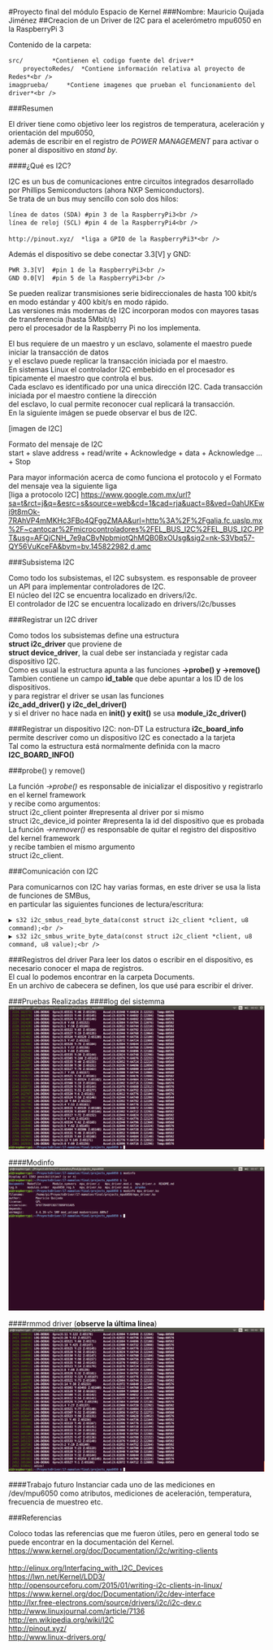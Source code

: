 #Proyecto final del módulo Espacio de Kernel
###Nombre: Mauricio Quijada Jiménez
##Creacion de un Driver de I2C para el acelerómetro mpu6050 en la RaspberryPi 3

Contenido de la carpeta:<br />

	src/ 		*Contienen el codigo fuente del driver*
        proyectoRedes/ 	*Contiene información relativa al proyecto de Redes*<br />
	imagprueba/ 	*Contiene imagenes que prueban el funcionamiento del driver*<br />

###Resumen

El driver tiene como objetivo leer los registros de temperatura, aceleración y orientación del mpu6050, <br />
además de escribir en el registro de *POWER MANAGEMENT* para activar o poner al dispositivo en *stand by*.<br />

####¿Qué es I2C?

I2C es un bus de comunicaciones entre circuitos integrados desarrollado por Phillips Semiconductors (ahora NXP Semiconductors). <br />
Se trata de un bus muy sencillo con solo dos hilos:<br />

    línea de datos (SDA) #pin 3 de la RaspberryPi3<br />
    línea de reloj (SCL) #pin 4 de la RaspberryPi4<br />

    http://pinout.xyz/  *liga a GPIO de la RaspberryPi3*<br />

   Además el dispositivo se debe conectar 3.3[V] y GND:<br />

    PWR 3.3[V]	#pin 1 de la RaspberryPi3<br />
    GND 0.0[V]	#pin 5 de la RaspberryPi3<br />

Se pueden realizar transmisiones serie bidireccionales de hasta 100 kbit/s en modo estándar y 400 kbit/s en modo rápido.<br />
Las versiones más modernas de I2C incorporan modos con mayores tasas de transferencia (hasta 5Mbit/s)<br />
pero el procesador de la Raspberry Pi no los implementa.<br />

El bus requiere de un maestro y un esclavo, solamente el maestro puede iniciar la transacción de datos <br />
y el esclavo puede replicar la transacción  iniciada por el maestro.<br />
En sistemas Linux el controlador I2C embebido en el procesador es tipicamente el maestro que controla el bus.<br />
Cada esclavo es identificado por una unica dirección I2C. Cada transacción iniciada por el maestro contiene la dirección<br />
del esclavo, lo cual permite reconocer cual replicará la transacción.<br />
En la siguiente imágen se puede observar el bus de I2C.<br />

[imagen de I2C]<br />

Formato del mensaje de I2C<br />
start + slave address + read/write + Acknowledge + data + Acknowledge ... + Stop<br />


Para mayor información acerca de como funciona el protocolo y el Formato del mensaje vea la siguiente liga<br />
[liga a protocolo I2C]
https://www.google.com.mx/url?sa=t&rct=j&q=&esrc=s&source=web&cd=1&cad=rja&uact=8&ved=0ahUKEwi9t8mOk-7RAhVP4mMKHc3FBo4QFggZMAA&url=http%3A%2F%2Fgalia.fc.uaslp.mx%2F~cantocar%2Fmicrocontroladores%2FEL_BUS_I2C%2FEL_BUS_I2C.PPT&usg=AFQjCNH_7e9aCBvNpbmiotQhMQB0BxOUsg&sig2=nk-S3Vbq57-QY56VuKceFA&bvm=bv.145822982,d.amc<br />


###Subsistema I2C

Como todo los subsistemas, el I2C subsystem. es responsable de proveer un API para implementar controladores de I2C.<br />
El núcleo del I2C se encuentra localizado en drivers/i2c.<br />
El controlador de I2C se encuentra localizado en drivers/i2c/busses<br />

###Registrar un I2C driver

Como todos los subsistemas define una estructura<br />
**struct i2c_driver** que proviene de<br />
**struct device_driver**, la cual debe ser instanciada y registar cada dispositivo I2C. <br />
Como es usual la estructura apunta a  las funciones **->probe() y ->remove()**<br />
Tambien contiene un campo **id_table** que debe apuntar  a los ID de los dispositivos.<br />
y para registrar el driver se usan las funciones<br />
**i2c_add_driver() y i2c_del_driver()**<br />
y si el driver no hace nada en **init() y exit()** se usa **module_i2c_driver()**<br />


###Registrar un dispositivo I2C: non-DT
La estructura **i2c_board_info** permite descriver como un dispositivo I2C es conectado a la tarjeta<br />
Tal como la estructura está normalmente definida con la macro<br />
**I2C_BOARD_INFO()**<br />

###probe() y remove()

La función *->probe()* es responsable de inicializar el dispositivo y registrarlo en el kernel framework<br />
y recibe como argumentos:<br />
		struct i2c_client pointer    #representa al driver por si mismo<br />
		struct i2c_device_id pointer #representa la id del dispositivo que es probada<br />
La función *->remover()* es responsable de quitar el registro del dispositivo del kernel framework<br />
y recibe tambien el mismo argumento<br />
		struct i2c_client.<br />
		
###Comunicación con I2C

Para comunicarnos con I2C hay varias formas, en este driver se usa la lista de funciones de SMBus,<br />
en particular las siguientes funciones de lectura/escritura:<br />

	▶ s32 i2c_smbus_read_byte_data(const struct i2c_client *client, u8 command);<br />
	▶ s32 i2c_smbus_write_byte_data(const struct i2c_client *client, u8 command, u8 value);<br />
	
###Registros del driver
Para leer los datos o escribir en el dispositivo, es necesario conocer el mapa de registros.<br />
El cual lo podemos encontrar en la carpeta Documents.<br />
En un archivo de cabecera se definen, los que usé para escribir el driver.<br />

###Pruebas Realizadas
####log del sistemma
![alt tag](https://github.com/MauricioQJ25/diplo-ks/blob/Pfinal/05-final/MQuijada_Accelerometer/ImagenesProyecto/logdriverworking.png)

####Modinfo
![alt tag](https://github.com/MauricioQJ25/diplo-ks/blob/Pfinal/05-final/MQuijada_Accelerometer/ImagenesProyecto/modinfo.png)

####rmmod driver (**observe la última linea**) 
![alt tag](https://github.com/MauricioQJ25/diplo-ks/blob/Pfinal/05-final/MQuijada_Accelerometer/ImagenesProyecto/rmmoddriver.png)

####Trabajo futuro
Instanciar cada uno de las mediciones en /dev/mpu6050 como atributos, mediciones de aceleración, temperatura, frecuencia de muestreo etc.

###Referencias

Coloco todas las referencias que me fueron útiles, pero en general todo se puede encontrar en la documentación del Kernel.<br />
https://www.kernel.org/doc/Documentation/i2c/writing-clients<br />
<br />
http://elinux.org/Interfacing_with_I2C_Devices<br />
https://lwn.net/Kernel/LDD3/<br />
http://opensourceforu.com/2015/01/writing-i2c-clients-in-linux/<br />
https://www.kernel.org/doc/Documentation/i2c/dev-interface<br />
http://lxr.free-electrons.com/source/drivers/i2c/i2c-dev.c<br />
http://www.linuxjournal.com/article/7136<br />
http://en.wikipedia.org/wiki/I2C<br />
http://pinout.xyz/<br />
http://www.linux-drivers.org/<br />

